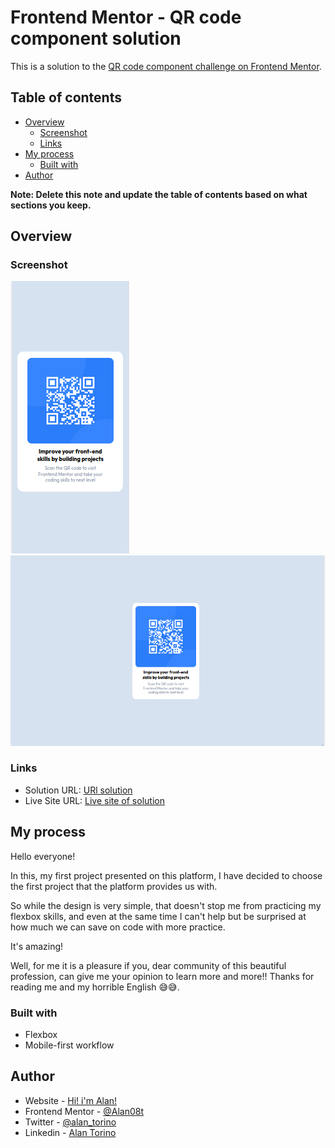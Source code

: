 # Frontend Mentor - QR code component solution

This is a solution to the [QR code component challenge on Frontend Mentor](https://www.frontendmentor.io/challenges/qr-code-component-iux_sIO_H).

## Table of contents

- [Overview](#overview)
  - [Screenshot](#screenshot)
  - [Links](#links)
- [My process](#my-process)
  - [Built with](#built-with)
- [Author](#author)

**Note: Delete this note and update the table of contents based on what sections you keep.**

## Overview

### Screenshot

![Screenshot of mobile solution](/images/screenshot-mobile-qr.png)
![Screenshot of desktop solution](/images/screenshot-desktop-qr.png)


### Links

- Solution URL: [URl solution](https://github.com/Alan08t/QRcomponent)
- Live Site URL: [Live site of solution](https://scintillating-souffle-7b9da1.netlify.app/)

## My process

Hello everyone!

In this, my first project presented on this platform, I have decided to choose the first project that the platform provides us with.

So while the design is very simple, that doesn't stop me from practicing my flexbox skills, and even at the same time I can't help but be surprised at how much we can save on code with more practice.

It's amazing!

Well, for me it is a pleasure if you, dear community of this beautiful profession, can give me your opinion to learn more and more!! Thanks for reading me and my horrible English 😅😅.

### Built with

- Flexbox
- Mobile-first workflow


## Author

- Website - [Hi! i'm Alan!](https://github.com/Alan08t)
- Frontend Mentor - [@Alan08t](https://www.frontendmentor.io/profile/Alan08t)
- Twitter - [@alan_torino](https://twitter.com/alan_torino)
- Linkedin - [Alan Torino](https://www.linkedin.com/in/alan-torino/)

